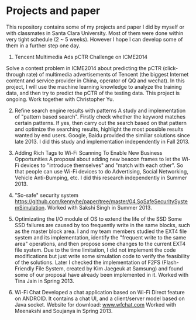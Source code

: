 Projects and paper
==================

This repository contains some of my projects and paper I did by myself or with classmates in Santa Clara University. Most of them were done within very tight schedule (2 ~ 5 weeks). However I hope I can develop some of them in a further step one day.

1. Tencent Multimedia Ads pCTR Challenge on ICME2014
<p>Solve a contest problem in ICME2014 about predicting the pCTR (click-through rate) of multimedia advertisements of Tencent (the biggest Internet content and service provider in China, operator of QQ and wechat). In this project, I will use the machine learning knowledge to analyze the training data, and then try to predict the pCTR of the testing data.
This project is ongoing. Work together with Christopher Yu.

2. Refine search engine results with patterns
A study and implementation of "pattern based search". Firstly check whether the keyword matches certain patterns. If yes, then carry out the search based on that pattern and optimize the searching results, highlight the most possible results wanted by end users. Google, Baidu provided the similiar solutions since late 2013.
I did this study and implementation independently in Fall 2013.

3. Adding Rich Tags to Wi-Fi Scanning To Enable New Business Opportunities
A proposal about adding new beacon frames to let the Wi-Fi devices to "introduce themselves" and "match with each other". So that people can use Wi-Fi devices to do Advertising, Social Networking, Vehicle Anti-Bumping, etc.
I did this research independently in Summer 2013.

4. "So-safe" security system
https://github.com/kennyhe/paper/tree/master/04.SoSafeSecuritySystemSimulation. 
Worked with Sakshi Singh in Summer 2013.

5. Optimizating the I/O module of OS to extend the life of the SSD
Some SSD failures are caused by too frequently write in the same blocks, such as the master block area. I and my team members studied the EXT4 file system and its implementation, identify the "frequent write to the same area" operations, and then propose some changes to the current EXT4 file system. Due to the time limitation, I did not implement the code modifications but just write some simulation code to verify the feasibility of the solutions. Later I checked the implementation of F2FS (Flash-Friendly File System, created by Kim Jaegeuk at Samsung) and found some of our proposal have already been implemented in it.
Worked with Tina Jain in Spring 2013.

6. Wi-Fi Chat
Developed a chat application based on Wi-Fi Direct feature on ANDROID. It contains a chat UI, and a client/server model based on Java socket.
Website for download: www.wfchat.com
Worked with Meenakshi and Soujanya in Spring 2013.

